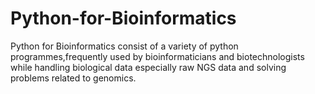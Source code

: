 # Python-for-Bioinformatics
Python for Bioinformatics consist of a variety of python programmes,frequently used by bioinformaticians and biotechnologists while handling biological data especially raw NGS data and solving problems related to genomics.
